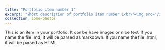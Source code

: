 ```yaml
---
title: "Portfolio item number 1"
excerpt: "Short description of portfolio item number 1<br/><img src='/images/500x300.png'>"
collection: some-photos
---
```


This is an item in your portfolio. It can be have images or nice text. If you name the file .md, it will be parsed as markdown. If you name the file .html, it will be parsed as HTML. 
